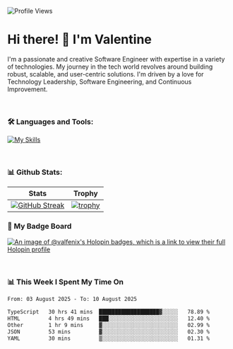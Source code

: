 
    
![Profile Views](https://komarev.com/ghpvc/?username=theodogwutech&color=blue)

# Hi there! 👋 I'm Valentine 
I'm a passionate and creative Software Engineer with expertise in a variety of technologies. My journey in the tech world revolves around building robust, scalable, and user-centric solutions. I'm driven by a love for Technology Leadership, Software Engineering, and Continuous Improvement.

<br />



### 🛠 Languages and Tools:

[![My Skills](https://skillicons.dev/icons?i=nodejs,js,nestjs,nextjs,react,vuejs,nuxtjs,express,tailwind,styledcomponents,materialui,mongodb,sequelize,mysql,postgres,pinia,redux,vite,html,css,pug,aws,prisma,bitbucket,bootstrap,emotion,git,gitlab,go,heroku,jest,netlify,nginx,npm,postman,rabbitmq,redis,supabase,svg,github,ts,ubuntu,vercel,vscode,yarn,powershell&perline=15)](https://skillicons.dev)

<br />

### 📊 Github Stats:

| Stats            | Trophy               |
|-----------------------|-------------------|
| [![GitHub Streak](https://streak-stats.demolab.com?user=theodogwutech&theme=great-gatsby&hide_border=true&border_radius=9.9)](https://git.io/streak-stats) | [![trophy](https://github-profile-trophy.vercel.app/?username=theodogwutech&theme=darkhub&column=7)](https://github.com/ryo-ma/github-profile-trophy) |

### 🥇 My Badge Board
[![An image of @valfenix's Holopin badges, which is a link to view their full Holopin profile](https://holopin.me/valfenix)](https://holopin.io/@valfenix)

<br />

### 📊 This Week I Spent My Time On
<!--START_SECTION:waka-->

```txt
From: 03 August 2025 - To: 10 August 2025

TypeScript   30 hrs 41 mins  ███████████████████▓░░░░░   78.89 %
HTML         4 hrs 49 mins   ███░░░░░░░░░░░░░░░░░░░░░░   12.40 %
Other        1 hr 9 mins     ▓░░░░░░░░░░░░░░░░░░░░░░░░   02.99 %
JSON         53 mins         ▓░░░░░░░░░░░░░░░░░░░░░░░░   02.30 %
YAML         30 mins         ▒░░░░░░░░░░░░░░░░░░░░░░░░   01.31 %
```

<!--END_SECTION:waka-->





